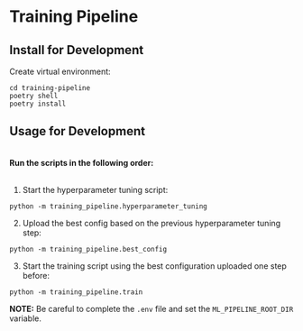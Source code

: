 # Training Pipeline

## Install for Development

Create virtual environment:

```shell
cd training-pipeline
poetry shell
poetry install
```

## Usage for Development

</br> **Run the scripts in the following order:** </br></br>

1. Start the hyperparameter tuning script:

```shell
python -m training_pipeline.hyperparameter_tuning
```

2. Upload the best config based on the previous hyperparameter tuning step:

```shell
python -m training_pipeline.best_config
```

3. Start the training script using the best configuration uploaded one step before:

```shell
python -m training_pipeline.train
```

**NOTE:** Be careful to complete the `.env` file and set the `ML_PIPELINE_ROOT_DIR` variable.

